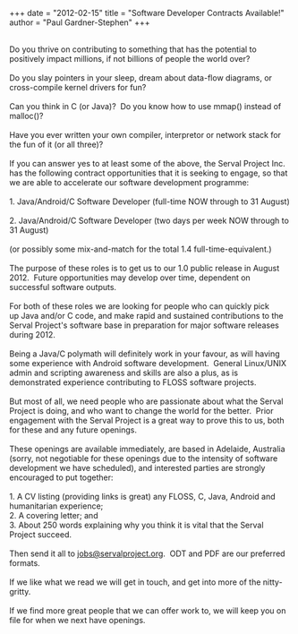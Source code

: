 +++
date = "2012-02-15"
title = "Software Developer Contracts Available!"
author = "Paul Gardner-Stephen"
+++

<div class="post-body entry-content" id="post-body-279300423633465110" itemprop="description articleBody">
<br/>
<div>
Do you thrive on contributing to something that has the potential to positively impact millions, if not billions of people the world over?</div>
<div>
<br/></div>
<div>
Do you slay pointers in your sleep, dream about data-flow diagrams, or cross-compile kernel drivers for fun?</div>
<div>
<br/></div>
<div>
Can you think in <span class="il">C</span> (or <span class="il">Java</span>)?  Do you know how to use mmap() instead of malloc()?</div>
<div>
<br/></div>
<div>
Have you ever written your own compiler, interpretor or network stack for the fun of it (or all three)?</div>
<div>
<br/></div>
<span>If you can answer yes to at least some of the above, the Serval Project Inc. has the following contract opportunities that it is seeking to engage, so that we are able to accelerate our software development programme:</span><div>
<br/></div>
<div>
<div>
1. <span class="il">Java</span>/<span class="il">Android</span>/<span class="il">C</span> Software Developer (full-time NOW through to 31 August)</div>
<div>
<br/></div>
<div>
2. <span class="il">Java</span>/<span class="il">Android</span>/<span class="il">C</span> Software Developer (two days per week NOW through to 31 August)</div>
<div>
<br/></div>
<div>
(or possibly some mix-and-match for the total 1.4 full-time-equivalent.)</div>
<div>
<br/></div>
<div>
The purpose of these roles is to get us to our 1.0 public release in August 2012.  Future opportunities may develop over time, dependent on successful software outputs.</div>
<div>
<br/></div>
<div>
For both of these roles we are looking for people who can quickly pick up <span class="il">Java</span> and/or <span class="il">C</span> code, and make rapid and sustained contributions to the Serval Project's software base in preparation for major software releases during 2012.  </div>
<div>
<br/></div>
<div>
Being a <span class="il">Java</span>/<span class="il">C</span> polymath will definitely work in your favour, as will having some experience with <span class="il">Android </span>software development.  General Linux/UNIX admin and scripting awareness and skills are also a plus, as is demonstrated experience contributing to FLOSS software projects.</div>
<div>
<br/></div>
<div>
But most of all, we need people who are passionate about what the Serval Project is doing, and who want to change the world for the better.  Prior engagement with the Serval Project is a great way to prove this to us, both for these and any future openings.</div>
<div>
<div>
<br/>These openings are available immediately, are based in Adelaide, Australia (sorry, not negotiable for these openings due to the intensity of software development we have scheduled), and interested parties are strongly encouraged to put together:</div>
<div>
<br/></div>
<div>
1. A CV listing (providing links is great) any FLOSS, <span class="il">C</span>, <span class="il">Java</span>, <span class="il">Android</span> and humanitarian experience;</div>
<div>
2. A covering letter; and</div>
<div>
3. About 250 words explaining why you think it is vital that the Serval Project succeed.</div>
<div>
<br/></div>
<div>
Then send it all to <a href="mailto:jobs@servalproject.org" target="_blank">jobs@servalproject.org</a>.  ODT and PDF are our preferred formats.</div>
<div>
<br/></div>
<div>
If we like what we read we will get in touch, and get into more of the nitty-gritty.</div>
</div>
<div>
<br/></div>
<div>
If we find more great people that we can offer work to, we will keep you on file for when we next have openings.</div>
</div>
<div></div>
</div>